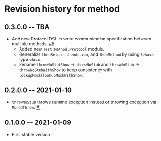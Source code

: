 # Revision history for method

## 0.3.0.0 -- TBA
* Add new Protocol DSL to write communication specification between multiple methods. [\#5](https://github.com/autotaker/method/issues/5)
  * Added new `Test.Method.Protocol` module.
  * Generalize `thenReturn`, `thenAction`, and `thenMethod` by using `Behave` type class.
  * Rename `throwNoStubShow` -> `throwNoStub` and `throwNoStub` -> `throwNoStubWithShow` to
    keep consistency with `lookupMock`/`lookupMockWithShow`.

## 0.2.0.0 -- 2021-01-10
* `throwNoStub` throws runtime exception instead of throwing exception via `MonadThrow`. [\#1](https://github.com/autotaker/method/issues/1)


## 0.1.0.0 -- 2021-01-09

* First stable version
